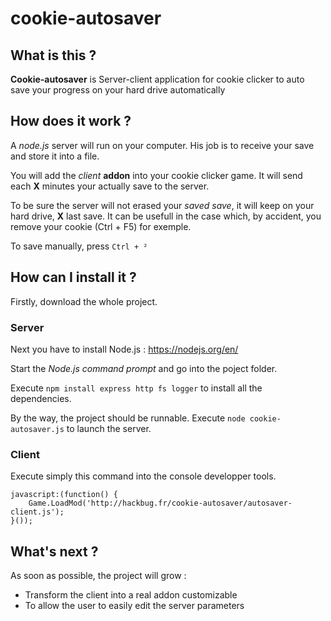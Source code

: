 # cookie-autosaver

## What is this ?

**Cookie-autosaver** is Server-client application for cookie clicker to auto save your progress on your hard drive automatically

## How does it work ?

A *node.js* server will run on your computer. His job is to receive your save and store it into a file.

You will add the *client* **addon** into your cookie clicker game. It will send each **X** minutes your actually save to the server.

To be sure the server will not erased your *saved save*, it will keep on your hard drive, **X** last save. It can be usefull in the case which, by accident, you remove your cookie (Ctrl + F5) for exemple.

To save manually, press `Ctrl + ²`

## How can I install it ?

Firstly, download the whole project. 

### Server

Next you have to install Node.js : https://nodejs.org/en/

Start the *Node.js command prompt* and go into the poject folder.

Execute `npm install express http fs logger` to install all the dependencies.

By the way, the project should be runnable. Execute `node cookie-autosaver.js` to launch the server.


### Client

Execute simply this command into the console developper tools.

```
javascript:(function() {
    Game.LoadMod('http://hackbug.fr/cookie-autosaver/autosaver-client.js');
}());
```

## What's next ?

As soon as possible, the project will grow :

* Transform the client into a real addon customizable
* To allow the user to easily edit the server parameters